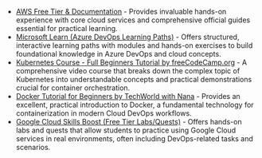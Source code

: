 

*   [AWS Free Tier & Documentation](https://aws.amazon.com/free/) - Provides invaluable hands-on experience with core cloud services and comprehensive official guides essential for practical learning.
*   [Microsoft Learn (Azure DevOps Learning Paths)](https://learn.microsoft.com/en-us/training/browse/?expanded=azure&products=azure-devops) - Offers structured, interactive learning paths with modules and hands-on exercises to build foundational knowledge in Azure DevOps and cloud concepts.
*   [Kubernetes Course - Full Beginners Tutorial by freeCodeCamp.org](https://www.youtube.com/watch?v=X48g7m_2C0o) - A comprehensive video course that breaks down the complex topic of Kubernetes into understandable concepts and practical demonstrations crucial for container orchestration.
*   [Docker Tutorial for Beginners by TechWorld with Nana](https://www.youtube.com/watch?v=fqMOX6JJhGo) - Provides an excellent, practical introduction to Docker, a fundamental technology for containerization in modern Cloud DevOps workflows.
*   [Google Cloud Skills Boost (Free Tier Labs/Quests)](https://cloud.google.com/training/skills-boost) - Offers hands-on labs and quests that allow students to practice using Google Cloud services in real environments, often including DevOps-related tasks and scenarios.